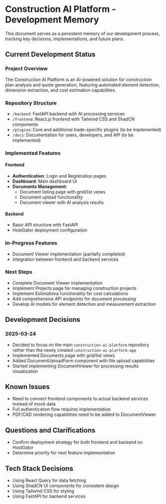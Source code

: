 # Construction AI Platform - Development Memory

This document serves as a persistent memory of our development process, tracking key decisions, implementations, and future plans.

## Current Development Status

### Project Overview
The Construction AI Platform is an AI-powered solution for construction plan analysis and quote generation, featuring automated element detection, dimension extraction, and cost estimation capabilities.

### Repository Structure
- `/backend`: FastAPI backend with AI processing services
- `/frontend`: React.js frontend with Tailwind CSS and ShadCN components
- `/plugins`: Core and additional trade-specific plugins (to be implemented)
- `/docs`: Documentation for users, developers, and API (to be implemented)

### Implemented Features

#### Frontend
- **Authentication**: Login and Registration pages
- **Dashboard**: Main dashboard UI
- **Documents Management**:
  - Document listing page with grid/list views
  - Document upload functionality
  - Document viewer with AI analysis results

#### Backend
- Basic API structure with FastAPI
- HostGator deployment configuration

### In-Progress Features
- Document Viewer implementation (partially completed)
- Integration between frontend and backend services

### Next Steps
- Complete Document Viewer implementation
- Implement Projects page for managing construction projects
- Implement Estimations functionality for cost calculations
- Add comprehensive API endpoints for document processing
- Develop AI models for element detection and measurement extraction

## Development Decisions

### 2025-03-24
- Decided to focus on the main `construction-ai-platform` repository rather than the newly created `construction-ai-platform-app`
- Implemented Documents page with grid/list views
- Added DocumentUploadForm component with file upload capabilities
- Started implementing DocumentViewer for processing results visualization

## Known Issues
- Need to connect frontend components to actual backend services instead of mock data
- Full authentication flow requires implementation
- PDF/CAD rendering capabilities need to be added to DocumentViewer

## Questions and Clarifications
- Confirm deployment strategy for both frontend and backend on HostGator
- Determine priority for next feature implementation

## Tech Stack Decisions
- Using React Query for data fetching
- Using ShadCN UI components for consistent design
- Using Tailwind CSS for styling
- Using FastAPI for backend services
